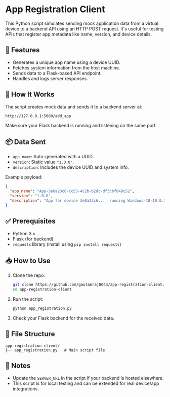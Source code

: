 
# App Registration Client

This Python script simulates sending mock application data from a virtual device to a backend API using an HTTP POST request. It's useful for testing APIs that register app metadata like name, version, and device details.

## 🔧 Features

- Generates a unique app name using a device UUID.
- Fetches system information from the host machine.
- Sends data to a Flask-based API endpoint.
- Handles and logs server responses.

## 🚀 How It Works

The script creates mock data and sends it to a backend server at:

```
http://127.0.0.1:5000/add_app
```

Make sure your Flask backend is running and listening on the same port.

## 📦 Data Sent

- `app_name`: Auto-generated with a UUID.
- `version`: Static value `"1.0.0"`.
- `description`: Includes the device UUID and system info.

Example payload:
```json
{
  "app_name": "App-3e0a23c6-cc53-4c2b-b2dc-df3cbf849c52",
  "version": "1.0.0",
  "description": "App for device 3e0a23c6..., running Windows-10-10.0.19045-SP0"
}
```

## ✅ Prerequisites

- Python 3.x
- Flask (for backend)
- `requests` library (install using `pip install requests`)

## 📥 How to Use

1. Clone the repo:
   ```bash
   git clone https://github.com/gautamraj8044/app-registration-client.git
   cd app-registration-client
   ```

2. Run the script:
   ```bash
   python app_registration.py
   ```

3. Check your Flask backend for the received data.

## 📂 File Structure

```
app-registration-client/
├── app_registration.py   # Main script file
```

## 📌 Notes

- Update the `SERVER_URL` in the script if your backend is hosted elsewhere.
- This script is for local testing and can be extended for real device/app integrations.

